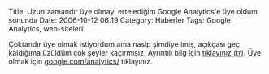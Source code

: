 Title: Uzun zamandır üye olmayı ertelediğim Google Analytics&#039;e üye oldum sonunda
Date: 2006-10-12 06:19
Category: Haberler
Tags: Google Analytics, web-siteleri

Çoktandır üye olmak istiyordum ama nasip şimdiye imiş, açıkçası geç
kaldığıma üzüldüm çok şeyler kaçırmışız. Ayrıntılı bilg için [tıklayınız
(tr)][]. Üye olmak için [google.com/analytics/][] tıklayınız.

  [tıklayınız (tr)]: http://www.bloglama.com/wp/?p=21
  [google.com/analytics/]: http://google.com/analytics/
